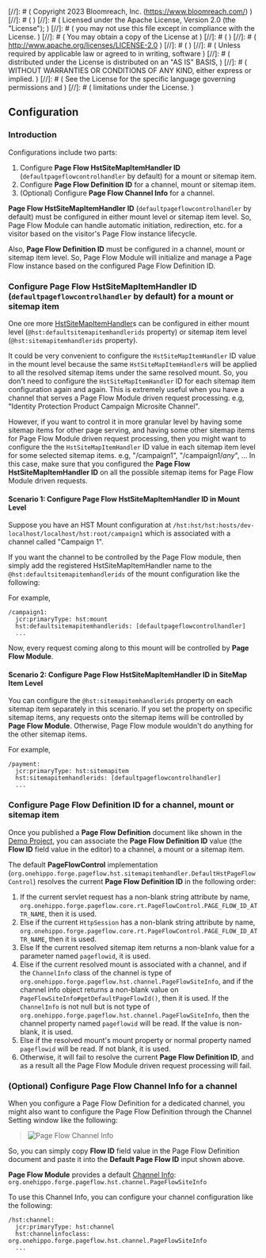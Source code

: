 
[//]: # (  Copyright 2023 Bloomreach, Inc. (https://www.bloomreach.com/)  )
[//]: # (  )
[//]: # (  Licensed under the Apache License, Version 2.0 (the "License");  )
[//]: # (  you may not use this file except in compliance with the License.  )
[//]: # (  You may obtain a copy of the License at  )
[//]: # (  )
[//]: # (       http://www.apache.org/licenses/LICENSE-2.0  )
[//]: # (  )
[//]: # (  Unless required by applicable law or agreed to in writing, software  )
[//]: # (  distributed under the License is distributed on an "AS IS" BASIS,  )
[//]: # (  WITHOUT WARRANTIES OR CONDITIONS OF ANY KIND, either express or implied.  )
[//]: # (  See the License for the specific language governing permissions and  )
[//]: # (  limitations under the License.  )

## Configuration

### Introduction

Configurations include two parts:

1. Configure **Page Flow HstSiteMapItemHandler ID** (```defaultpageflowcontrolhandler``` by default)
  for a mount or sitemap item.
1. Configure **Page Flow Definition ID** for a channel, mount or sitemap item.
1. (Optional) Configure **Page Flow Channel Info** for a channel.

**Page Flow HstSiteMapItemHandler ID** (```defaultpageflowcontrolhandler``` by default) must be configured
in either mount level or sitemap item level. So, Page Flow Module can handle automatic initiation, redirection, etc.
for a visitor based on the visitor's Page Flow instance lifecycle.

Also, **Page Flow Definition ID** must be configured in a channel, mount or sitemap item level.
So, Page Flow Module will initialize and manage a Page Flow instance based on the configured Page Flow Definition ID.

### Configure **Page Flow HstSiteMapItemHandler ID** (```defaultpageflowcontrolhandler``` by default) for a mount or sitemap item

One ore more [HstSiteMapItemHandler](https://www.onehippo.org/library/concepts/hst-configuration-model/advanced/sitemapitem-handlers.html)s
can be configured in either mount level (```@hst:defaultsitemapitemhandlerids``` property) or sitemap item level (```@hst:sitemapitemhandlerids``` property).

It could be very convenient to configure the ```HstSiteMapItemHandler``` ID value in the mount level
because the same ```HstSiteMapItemHandler```s will be applied to all the resolved sitemap items under the same resolved mount.
So, you don't need to configure the ```HstSiteMapItemHandler``` ID for each sitemap item configuration again and again.
This is extremely useful when you have a channel that serves a Page Flow Module driven request processing.
e.g, "Identity Protection Product Campaign Microsite Channel".

However, if you want to control it in more granular level by having some sitemap items for other page serving,
and having some other sitemap items for Page Flow Module driven request processing, then you might want to configure
the the ```HstSiteMapItemHandler``` ID value in each sitemap item level for some selected sitemap items. e.g, "/campaign1", "/campaign1/_any_", ...
In this case, make sure that you configured the **Page Flow HstSiteMapItemHandler ID** on all the possible sitemap items
for Page Flow Module driven requests.

#### Scenario 1: Configure **Page Flow HstSiteMapItemHandler ID** in Mount Level

Suppose you have an HST Mount configuration at ```/hst:hst/hst:hosts/dev-localhost/localhost/hst:root/campaign1```
which is associated with a channel called "Campaign 1".

If you want the channel to be controlled by the Page Flow module, then simply add
the registered HstSiteMapItemHandler name to the ```@hst:defaultsitemapitemhandlerids``` of the mount configuration like the following:

For example,

```
/campaign1:
  jcr:primaryType: hst:mount
  hst:defaultsitemapitemhandlerids: [defaultpageflowcontrolhandler]
  ...
```

Now, every request coming along to this mount will be controlled by **Page Flow Module**.

#### Scenario 2: Configure **Page Flow HstSiteMapItemHandler ID** in SiteMap Item Level

You can configure the ```@hst:sitemapitemhandlerids``` property on each sitemap item separately in this scenario.
If you set the property on specific sitemap items, any requests onto the sitemap items will be controlled by **Page Flow Module**.
Otherwise, Page Flow module wouldn't do anything for the other sitemap items.

For example,

```
/payment:
  jcr:primaryType: hst:sitemapitem
  hst:sitemapitemhandlerids: [defaultpageflowcontrolhandler]
  ...
```

### Configure **Page Flow Definition ID** for a channel, mount or sitemap item

Once you published a **Page Flow Definition** document like shown in the [Demo Project](demoproject.html),
you can associate the **Page Flow Definition ID** value (the **Flow ID** field value in the editor) to a channel,
a mount or a sitemap item.

The default **PageFlowControl** implementation (```org.onehippo.forge.pageflow.hst.sitemapitemhandler.DefaultHstPageFlowControl```) resolves the
current **Page Flow Definition ID** in the following order:

1. If the current servlet request has a non-blank string attribute by name, ```org.onehippo.forge.pageflow.core.rt.PageFlowControl.PAGE_FLOW_ID_ATTR_NAME```,
   then it is used.
1. Else if the current ```HttpSession``` has a non-blank string attribute by name, ```org.onehippo.forge.pageflow.core.rt.PageFlowControl.PAGE_FLOW_ID_ATTR_NAME```,
   then it is used.
1. Else If the current resolved sitemap item returns a non-blank value for a parameter named ```pageflowid```, it is used.
1. Else if the current resolved mount is associated with a channel, and if the ```ChannelInfo``` class of the channel is type of ```org.onehippo.forge.pageflow.hst.channel.PageFlowSiteInfo```,
   and if the channel info object returns a non-blank value on ```PageFlowSiteInfo#getDefaultPageFlowId()```,
   then it is used.
   If the ```ChannelInfo``` is not null but is not type of ```org.onehippo.forge.pageflow.hst.channel.PageFlowSiteInfo```,
   then the channel property named ```pageflowid``` will be read. If the value is non-blank, it is used.
1. Else if the resolved mount's mount property or normal property named ```pageflowid``` will be read. If not blank, it is used.
1. Otherwise, it will fail to resolve the current **Page Flow Definition ID**, and as a result all the Page Flow Module
driven request processing will fail.

### (Optional) Configure **Page Flow Channel Info** for a channel

When you configure a Page Flow Definition for a dedicated channel, you might also want to configure the Page Flow Definition
through the Channel Setting window like the following:

> ![Page Flow Channel Info](images/flowchninfo.png "Page Flow Channel Info")

So, you can simply copy **Flow ID** field value in the Page Flow Definition document and paste it into the
**Default Page Flow ID** input shown above.

**Page Flow Module** provides a default [Channel Info](https://www.onehippo.org/library/concepts/channels/define-channel-configuration-parameters.html): ```org.onehippo.forge.pageflow.hst.channel.PageFlowSiteInfo```

To use this Channel Info, you can configure your channel configuration like the following:

```
/hst:channel:
  jcr:primaryType: hst:channel
  hst:channelinfoclass: org.onehippo.forge.pageflow.hst.channel.PageFlowSiteInfo
  ...
```

